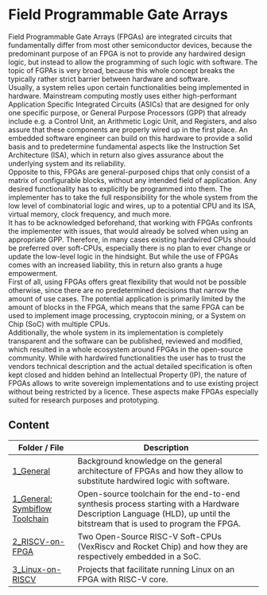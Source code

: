 # Field Programmable Gate Arrays

Field Programmable Gate Arrays (FPGAs) are integrated circuits that fundamentally differ from most other semiconductor devices, because the predominant purpose of an FPGA is not to provide any hardwired design logic, but instead to allow the programming of such logic with software.
The topic of FGPAs is very broad, because this whole concept breaks the typically rather strict barrier between hardware and software.  
Usually, a system relies upon certain functionalities being implemented in hardware.
Mainstream computing mostly uses either high-performant Application Specific Integrated Circuits (ASICs) that are designed for only one specific purpose, or General Purpose Processors (GPP) that already include e.g. a Control Unit, an Arithmetic Logic Unit, and Registers, and also assure that these components are properly wired up in the first place.
An embedded software engineer can build on this hardware to provide a solid basis and to predetermine fundamental aspects like the Instruction Set Architecture (ISA), which in return also gives assurance about the underlying system and its reliability.  
Opposite to this, FPGAs are general-purposed chips that only consist of a matrix of configurable blocks, without any intended field of application.
Any desired functionality has to explicitly be programmed into them.
The implementer has to take the full responsibility for the whole system from the low level of combinatorial logic and wires, up to a potential CPU and its ISA, virtual memory, clock frequency, and much more.  
It has to be acknowledged beforehand, that working with FPGAs confronts the implementer with issues, that would already be solved when using an appropriate GPP. Therefore, in many cases existing hardwired CPUs should be preferred over soft-CPUs, especially there is no plan to ever change or update the low-level logic in the hindsight.
But while the use of FPGAs comes with an increased liability, this in return also grants a huge empowerment.  
First of all, using FPGAs offers great flexibility that would not be possible otherwise, since there are no predetermined decisions that narrow the amount of use cases. The potential application is primarily limited by the amount of blocks in the FPGA, which means that the same FPGA can be used to implement image processing, cryptocoin mining, or a System on Chip (SoC) with multiple CPUs.  
Additionally, the whole system in its implementation is completely transparent and the software can be published, reviewed and modified, which resulted in a whole ecosystem around FPGAs in the open-source community.
While with hardwired functionalities the user has to trust the vendors technical description and the actual detailed specification is often kept closed and hidden behind an Intellectual Property (IP), the nature of FPGAs allows to write sovereign implementations and to use existing project without being restricted by a licence.
These aspects make FPGAs especially suited for research purposes and prototyping.

## Content 

Folder / File | Description
-|-
[1_General](./1_General) | Background knowledge on the general architecture of FPGAs and how they allow to substitute hardwired logic with software.
[1_General: Symbiflow Toolchain](./1_General/Symbiflow-toolchain.md) | Open-source toolchain for the end-to-end synthesis process starting with a Hardware Description Language (HLD), up until the bitstream that is used to program the FPGA.  
[2_RISCV-on-FPGA](./2_RISCV-on-FPGA) | Two Open-Source RISC-V Soft-CPUs (VexRiscv and Rocket Chip) and how they are respectively embedded in a SoC.
[3_Linux-on-RISCV](./3_Linux-on-RISCV) | Projects that facilitate running Linux on an FPGA with RISC-V core.

